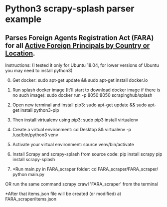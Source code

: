 # Python3 scrapy-splash parser example

## Parses Foreign Agents Registration Act (FARA) for all [Active Foreign Principals by Country or Location](https://efile.fara.gov/pls/apex/f?p=185:130:0::NO:RP,130:P130_DATERANGE:N).

Instructions: 
(I tested it only for Ubuntu 18.04, for lower versions of Ubuntu you may need to install python3)

0. Get docker:
sudo apt-get update && sudo apt-get install docker.io

1. Run splash docker image 
(It'll start to download docker image if there is no such image):
sudo docker run -p 8050:8050 scrapinghub/splash

2. Open new terminal and install pip3:
sudo apt-get update && sudo apt-get install python3-pip

3. Then install virtualenv using pip3:
sudo pip3 install virtualenv

4. Create a virtual environment:
cd Desktop && virtualenv -p /usr/bin/python3 venv

5. Activate your virtual environment:
source venv/bin/activate

6. Install Scrapy and scrapy-splash from source code:
pip install scrapy
pip install scrapy-splash

7. *Run main.py in FARA_scraper folder:
cd FARA_scraper/FARA_scraper/
python main.py

OR run the same command scrapy crawl 'FARA_scraper' from the terminal

*After that items.json file will be created (or modified) at FARA_scraper/items.json
